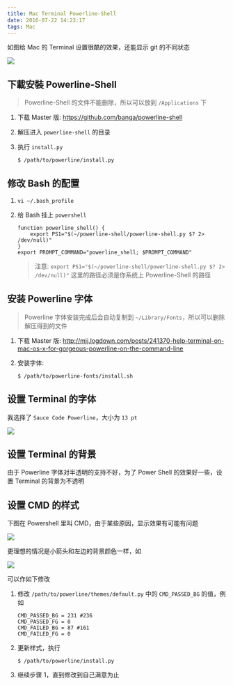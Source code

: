 ```yaml
---
title: Mac Terminal Powerline-Shell
date: 2016-07-22 14:23:17
tags: Mac
---
```

如图给 Mac 的 Terminal 设置很酷的效果，还能显示 git 的不同状态

![](/img/mac/terminal-powershell.png)

<!--more-->

## 下載安裝 Powerline-Shell
> Powerline-Shell 的文件不能删除，所以可以放到 `/Applications` 下

1. 下载 Master 版: <https://github.com/banga/powerline-shell>
2. 解压进入 `powerline-shell` 的目录
3. 执行 `install.py`

    ```
    $ /path/to/powerline/install.py
    ```

## 修改 Bash 的配置
1. `vi ~/.bash_profile`
2. 给 Bash 挂上 `powershell`

    ```
    function powerline_shell() {
        export PS1="$(~/powerline-shell/powerline-shell.py $? 2> /dev/null)"
    }
    export PROMPT_COMMAND="powerline_shell; $PROMPT_COMMAND"
    ```

    > 注意: `export PS1="$(~/powerline-shell/powerline-shell.py $? 2> /dev/null)"` 这里的路径必须是你系统上 Powerline-Shell 的路径

## 安装 Powerline 字体
> Powerline 字体安装完成后会自动复制到 `~/Library/Fonts`，所以可以删除解压得到的文件

1. 下载 Master 版: <http://mjj.logdown.com/posts/241370-help-terminal-on-mac-os-x-for-gorgeous-powerline-on-the-command-line>
2. 安装字体:

    ```
    $ /path/to/powerline-fonts/install.sh
    ```

## 设置 Terminal 的字体
我选择了 `Sauce Code Powerline`，大小为 `13 pt`

![](/img/mac/terminal-font.png)

## 设置 Terminal 的背景
由于 Powerline 字体对半透明的支持不好，为了 Power Shell 的效果好一些，设置 Terminal 的背景为不透明

## 设置 CMD 的样式
下图在 Powershell 里叫 CMD，由于某些原因，显示效果有可能有问题

![](/img/mac/terminal-powershell-cmd-bad.png)

更理想的情况是小箭头和左边的背景颜色一样，如

![](/img/mac/terminal-powershell-cmd.png)

可以作如下修改

1. 修改 `/path/to/powerline/themes/default.py` 中的 `CMD_PASSED_BG` 的值，例如

    ```
    CMD_PASSED_BG = 231 #236
    CMD_PASSED_FG = 0
    CMD_FAILED_BG = 87 #161
    CMD_FAILED_FG = 0
    ```
2. 更新样式，执行

    ```
    $ /path/to/powerline/install.py
    ```
3. 继续步骤 1，直到修改到自己满意为止






